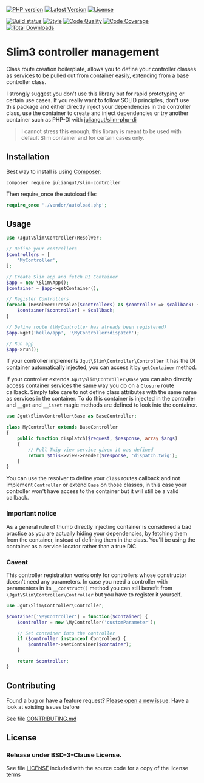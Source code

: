 [![PHP version](https://img.shields.io/badge/PHP-%3E%3D5.5-8892BF.svg?style=flat-square)](http://php.net)
[![Latest Version](https://img.shields.io/packagist/vpre/juliangut/slim-controller.svg?style=flat-square)](https://packagist.org/packages/juliangut/slim-controller)
[![License](https://img.shields.io/github/license/juliangut/slim-controller.svg?style=flat-square)](https://github.com/juliangut/slim-controller/blob/master/LICENSE)

[![Build status](https://img.shields.io/travis/juliangut/slim-controller.svg?style=flat-square)](https://travis-ci.org/juliangut/slim-controller)
[![Style](https://styleci.io/repos/32090382/shield)](https://styleci.io/repos/32090382)
[![Code Quality](https://img.shields.io/scrutinizer/g/juliangut/slim-controller.svg?style=flat-square)](https://scrutinizer-ci.com/g/juliangut/slim-controller)
[![Code Coverage](https://img.shields.io/coveralls/juliangut/slim-controller.svg?style=flat-square)](https://coveralls.io/github/juliangut/slim-controller)
[![Total Downloads](https://img.shields.io/packagist/dt/juliangut/slim-controller.svg?style=flat-square)](https://packagist.org/packages/juliangut/slim-controller)

# Slim3 controller management

Class route creation boilerplate, allows you to define your controller classes as services to be pulled out from container easily, extending from a base controller class.

I strongly suggest you don't use this library but for rapid prototyping or certain use cases. If you really want to follow SOLID principles, don't use this package and either directly inject your dependencies in the controller class, use the container to create and inject dependencies or try another container such as PHP-DI with [juliangut/slim-php-di](https://github.com/juliangut/slim-php-di)

> I cannot stress this enough, this library is meant to be used with default Slim container and for certain cases only.

## Installation

Best way to install is using [Composer](https://getcomposer.org/):

```
composer require juliangut/slim-controller
```

Then require_once the autoload file:

```php
require_once './vendor/autoload.php';
```

## Usage

```php
use \Jgut\Slim\Controller\Resolver;

// Define your controllers
$controllers = [
    'MyController',
];

// Create Slim app and fetch DI Container
$app = new \Slim\App();
$container = $app->getContainer();

// Register Controllers
foreach (Resolver::resolve($controllers) as $controller => $callback) {
    $container[$controller] = $callback;
}

// Define route (\MyController has already been registered)
$app->get('hello/app', '\MyController:dispatch');

// Run app
$app->run();
```

If your controller implements `Jgut\Slim\Controller\Controller` it has the DI container automatically injected, you can access it by `getContainer` method.

If your controller extends `Jgut\Slim\Controller\Base` you can also directly access container services the same way you do on a `Closure` route callback. Simply take care to not define class attributes with the same name as services in the container. To do this container is injected in the controller and `__get` and `__isset` magic methods are defined to look into the container.

```php
use Jgut\Slim\Controller\Base as BaseController;

class MyController extends BaseController
{
    public function displatch($request, $response, array $args)
    {
        // Pull Twig view service given it was defined
        return $this->view->render($response, 'dispatch.twig');
    }
}
```

You can use the resolver to define your `class` routes callback and not implement `Controller` or extend `Base` on those classes, in this case your controller won't have access to the container but it will still be a valid callback.

### Important notice

As a general rule of thumb directly injecting container is considered a bad practice as you are actually hiding your dependencies, by fetching them from the container, instead of defining them in the class. You'll be using the container as a service locator rather than a true DIC.

### Caveat

This controller registration works only for controllers whose constructor doesn't need any parameters. In case you need a controller with paramenters in its `__construct()` method you can still benefit from `\Jgut\Slim\Controller\Controller` but you have to register it yourself.

```php
use Jgut\Slim\Controller\Controller;

$container['\MyController'] = function($container) {
    $controller = new \MyController('customParameter');

    // Set container into the controller
    if ($controller instanceof Controller) {
        $controller->setContainer($container);
    }

    return $controller;
}
```

## Contributing

Found a bug or have a feature request? [Please open a new issue](https://github.com/juliangut/slim-controller/issues). Have a look at existing issues before

See file [CONTRIBUTING.md](https://github.com/juliangut/slim-controller/blob/master/CONTRIBUTING.md)

## License

### Release under BSD-3-Clause License.

See file [LICENSE](https://github.com/juliangut/slim-controller/blob/master/LICENSE) included with the source code for a copy of the license terms
